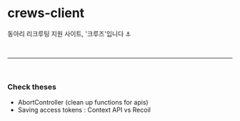 # crews-client

동아리 리크루팅 지원 사이트, '크루즈'입니다 ⚓️

<br>

---

<br>

### Check theses

- AbortController (clean up functions for apis)
- Saving access tokens : Context API vs Recoil
